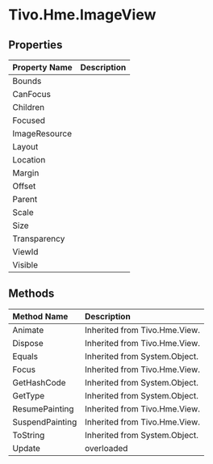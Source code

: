 # Tivo.Hme.ImageView #

## Properties ##
| **Property Name** | **Description** |
|:------------------|:----------------|
| Bounds |  |
| CanFocus |  |
| Children |  |
| Focused |  |
| ImageResource |  |
| Layout |  |
| Location |  |
| Margin |  |
| Offset |  |
| Parent |  |
| Scale |  |
| Size |  |
| Transparency |  |
| ViewId |  |
| Visible |  |

## Methods ##
| **Method Name** | **Description** |
|:----------------|:----------------|
| Animate | Inherited from Tivo.Hme.View. |
| Dispose | Inherited from Tivo.Hme.View. |
| Equals | Inherited from System.Object. |
| Focus | Inherited from Tivo.Hme.View. |
| GetHashCode | Inherited from System.Object. |
| GetType | Inherited from System.Object. |
| ResumePainting | Inherited from Tivo.Hme.View. |
| SuspendPainting | Inherited from Tivo.Hme.View. |
| ToString | Inherited from System.Object. |
| Update | overloaded |

